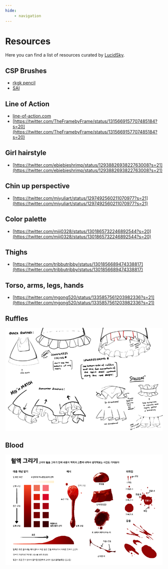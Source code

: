 ```yaml
---
hide:
    - navigation
---
```


# Resources

Here you can find a list of resources curated by [LucidSky](gym-staff.md#leader).

## CSP Brushes

- [rkgk pencil](https://assets.clip-studio.com/en-us/detail?id=1737693)
- [SAI](https://cdn.discordapp.com/attachments/728157089322762301/823040031345606656/SAI_2.sut)

## Line of Action

- [line-of-action.com](https://line-of-action.com/practice-tools/figure-drawing)
- [https://twitter.com/TheFramebyFrame/status/1315669157707485184?s=20](https://twitter.com/TheFramebyFrame/status/1315669157707485184?s=20)

## Girl hairstyle

- [https://twitter.com/ebiebieshrimp/status/1293882693822763008?s=21](https://twitter.com/ebiebieshrimp/status/1293882693822763008?s=21)

## Chin up perspective

- [https://twitter.com/miyuliart/status/1297492560211070977?s=21](https://twitter.com/miyuliart/status/1297492560211070977?s=21)

## Color palette

- [https://twitter.com/miji0328/status/1301865732246892544?s=20](https://twitter.com/miji0328/status/1301865732246892544?s=20)

## Thighs

- [https://twitter.com/tribbutribby/status/1301856689474338817](https://twitter.com/tribbutribby/status/1301856689474338817)

## Torso, arms, legs, hands

- [https://twitter.com/mgong520/status/1335857561203982336?s=21](https://twitter.com/mgong520/status/1335857561203982336?s=21)

## Ruffles

![](assets/QuickRuffle.png)

## Blood

![](assets/blood.png)
